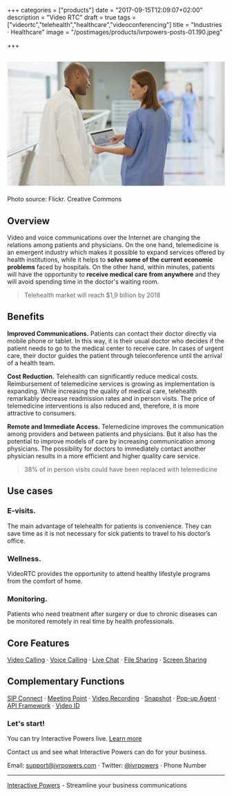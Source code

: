 +++
categories = ["products"]
date = "2017-09-15T12:09:07+02:00"
description = "Video RTC"
draft = true
tags = ["videortc","telehealth","healthcare","videoconferencing"]
title = "Industries · Healthcare"
image = "/postimages/products/ivrpowers-posts-01.190.jpeg"

+++

![doctors with a tablet](/postimages/products/ivrpowers-posts-01.190.jpeg)
-----------
Photo source: Flickr. Creative Commons

	
## Overview

Video and voice communications over the Internet are changing the relations among patients and physicians. On the one hand, telemedicine is an emergent industry which makes it possible to expand services offered by health institutions, while it helps to **solve some of the current economic problems** faced by hospitals. On the other hand, within minutes, patients will have the opportunity to **receive medical care from anywhere** and they will avoid spending time in the doctor's waiting room.


> Telehealth market will reach $1,9 billion by 2018


## Benefits

**Improved Communications.** Patients can contact their doctor directly via mobile phone or tablet. In this way, it is their usual doctor who decides if the patient needs to go to the medical center to receive care. In cases of urgent care, their doctor guides the patient through teleconference until the arrival of a health team.
 
**Cost Reduction.** Telehealth can significantly reduce medical costs. Reimbursement of telemedicine services is growing as implementation is expanding. While increasing the quality of medical care, telehealth remarkably decrease readmission rates and in person visits. The price of telemedicine interventions is also reduced and, therefore, it is more attractive to consumers.
 
**Remote and Immediate Access.** Telemedicine improves the communication among providers and between patients and physicians. But it also has the potential to improve models of care by increasing communication among physicians. The possibility for doctors to immediately contact another physician results in a more efficient and higher quality care service.

> 38% of in person visits could have been replaced with telemedicine

## Use cases

###	E-visits.

The main advantage of telehealth for patients is convenience. They can save time as it is not necessary for sick patients to travel to his doctor’s office. 

###	Wellness.

VideoRTC provides the opportunity to attend healthy lifestyle programs from the comfort of home. 

### Monitoring.

Patients who need treatment after surgery or due to chronic diseases can be monitored remotely in real time by health professionals.

## Core Features

[Video Calling](http://blog.ivrpowers.com/post/products/video-rtc-video-calling/) · [Voice Calling](http://blog.ivrpowers.com/post/products/video-rtc-voice-calling/) · [Live Chat](http://blog.ivrpowers.com/post/products/video-rtc-live-chat/) · [File Sharing](http://blog.ivrpowers.com/post/products/video-rtc-file-sharing/) · [Screen Sharing](http://blog.ivrpowers.com/post/products/video-rtc-screen-sharing/)
	
	
## Complementary Functions

[SIP Connect](http://blog.ivrpowers.com/post/products/video-rtc-sip-connect/) ·  [Meeting Point](http://blog.ivrpowers.com/post/products/video-rtc-meeting-point/) · [Video Recording](http://blog.ivrpowers.com/post/products/video-rtc-video-recording/) · [Snapshot](http://blog.ivrpowers.com/post/products/video-rtc-snapshot/) · [Pop-up Agent](http://blog.ivrpowers.com/post/products/video-rtc-pop-up-agent/) · [API Framework](http://blog.ivrpowers.com/post/products/video-rtc-api-framework/) · [Video ID](http://blog.ivrpowers.com/post/products/video-rtc-video-id/)



### Let's start!

You can try Interactive Powers live. [Learn more](http://www.ivrpowers.com/)

Contact us and see what Interactive Powers can do for your business.

Email: [support@ivrpowers.com](mailto:support@ivrpowers.com) · Twitter: [@ivrpowers](https://twitter.com/ivrpowers) · Phone Number


---
[Interactive Powers](http://www.ivrpowers.com/) - Streamline your business communications





